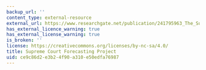 ```yaml
---
backup_url: ''
content_type: external-resource
external_url: https://www.researchgate.net/publication/241795963_The_Supreme_Court_Forecasting_Project_Legal_and_Political_Science_Approaches_to_Predicting_Supreme_Court_Decisionmaking
has_external_licence_warning: true
has_external_license_warning: true
is_broken: ''
license: https://creativecommons.org/licenses/by-nc-sa/4.0/
title: Supreme Court Forecasting Project
uid: ce9c86d2-e3b2-4f90-a310-e50edfa76987
---
```

